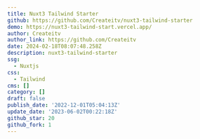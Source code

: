 ```yaml
---
title: Nuxt3 Tailwind Starter
github: https://github.com/Createitv/nuxt3-tailwind-starter
demo: https://nuxt3-tailwind-start.vercel.app/
author: Createitv
author_link: https://github.com/Createitv
date: 2024-02-18T08:07:48.258Z
description: nuxt3-tailwind-starter
ssg:
  - Nuxtjs
css:
  - Tailwind
cms: []
category: []
draft: false
publish_date: '2022-12-01T05:04:13Z'
update_date: '2023-06-02T00:22:18Z'
github_star: 20
github_fork: 1
---
```

